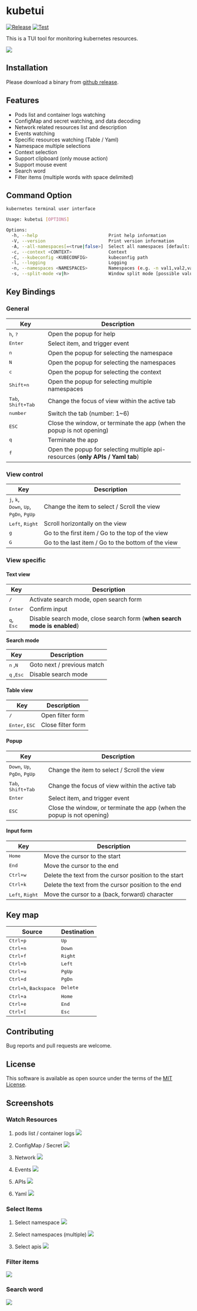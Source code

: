 # kubetui

[![Release](https://img.shields.io/github/v/release/sarub0b0/kubetui)]()
[![Test](https://github.com/sarub0b0/kubetui/actions/workflows/test.yml/badge.svg)](https://github.com/sarub0b0/kubetui/actions/workflows/test.yml)

This is a TUI tool for monitoring kubernetes resources.

![](screenshots/pods-log.png)

## Installation

Please download a binary from [github release](https://github.com/sarub0b0/kubetui/releases).

## Features

- Pods list and container logs watching
- ConfigMap and secret watching, and data decoding
- Network related resources list and description
- Events watching
- Specific resources watching (Table / Yaml)
- Namespace multiple selections
- Context selection
- Support clipboard (only mouse action)
- Support mouse event
- Search word
- Filter items (multiple words with space delimited)

## Command Option

```sh
kubernetes terminal user interface

Usage: kubetui [OPTIONS]

Options:
  -h, --help                           Print help information
  -V, --version                        Print version information
  -A, --all-namespaces[=<true|false>]  Select all namespaces [default: false]
  -c, --context <CONTEXT>              Context
  -C, --kubeconfig <KUBECONFIG>        kubeconfig path
  -l, --logging                        Logging
  -n, --namespaces <NAMESPACES>        Namespaces (e.g. -n val1,val2,val3 | -n val1 -n val2 -n val3)
  -s, --split-mode <v|h>               Window split mode [possible values: v, h, vertical, horizontal]
```

## Key Bindings

### General

| Key                                  | Description                                                                    |
| ------------------------------------ | ------------------------------------------------------------------------------ |
| <kbd>h</kbd>, <kbd>?</kbd>           | Open the popup for help                                                        |
| <kbd>Enter</kbd>                     | Select item, and trigger event                                                 |
| <kbd>n</kbd>                         | Open the popup for selecting the namespace                                     |
| <kbd>N</kbd>                         | Open the popup for selecting the namespaces                                    |
| <kbd>c</kbd>                         | Open the popup for selecting the context                                       |
| <kbd>Shift+n</kbd>                   | Open the popup for selecting multiple namespaces                               |
| <kbd>Tab</kbd>, <kbd>Shift+Tab</kbd> | Change the focus of view within the active tab                                 |
| <kbd>number</kbd>                    | Switch the tab (number: 1~6)                                                   |
| <kbd>ESC</kbd>                       | Close the window, or terminate the app (when the popup is not opening)         |
| <kbd>q</kbd>                         | Terminate the app                                                              |
| <kbd>f</kbd>                         | Open the popup for selecting multiple api-resources (**only APIs / Yaml tab**) |

### View control

| Key                                                                                                  | Description                                        |
| ---------------------------------------------------------------------------------------------------- | -------------------------------------------------- |
| <kbd>j</kbd>, <kbd>k</kbd>,<br> <kbd>Down</kbd>, <kbd>Up</kbd>,<br> <kbd>PgDn</kbd>, <kbd>PgUp</kbd> | Change the item to select / Scroll the view        |
| <kbd>Left</kbd>, <kbd>Right</kbd>                                                                    | Scroll horizontally on the view                    |
| <kbd>g</kbd>                                                                                         | Go to the first item / Go to the top of the view   |
| <kbd>G</kbd>                                                                                         | Go to the last item / Go to the bottom of the view |

### View specific

#### Text view

| Key                          | Description                                                              |
| ---------------------------- | ------------------------------------------------------------------------ |
| <kbd>/</kbd>                 | Activate search mode, open search form                                   |
| <kbd>Enter</kbd>             | Confirm input                                                            |
| <kbd>q</kbd>, <kbd>Esc</kbd> | Disable search mode, close search form (**when search mode is enabled**) |

**Search mode**

| Key                          | Description                |
| ---------------------------- | -------------------------- |
| <kbd>n</kbd> ,<kbd>N</kbd>   | Goto next / previous match |
| <kbd>q</kbd> ,<kbd>Esc</kbd> | Disable search mode        |

#### Table view

| Key                              | Description       |
| -------------------------------- | ----------------- |
| <kbd>/</kbd>                     | Open filter form  |
| <kbd>Enter</kbd>, <kbd>ESC</kbd> | Close filter form |

#### Popup

| Key                                                                  | Description                                                            |
| -------------------------------------------------------------------- | ---------------------------------------------------------------------- |
| <kbd>Down</kbd>, <kbd>Up</kbd>,<br> <kbd>PgDn</kbd>, <kbd>PgUp</kbd> | Change the item to select / Scroll the view                            |
| <kbd>Tab</kbd>, <kbd>Shift+Tab</kbd>                                 | Change the focus of view within the active tab                         |
| <kbd>Enter</kbd>                                                     | Select item, and trigger event                                         |
| <kbd>ESC</kbd>                                                       | Close the window, or terminate the app (when the popup is not opening) |

#### Input form

| Key                               | Description                                           |
| --------------------------------- | ----------------------------------------------------- |
| <kbd>Home</kbd>                   | Move the cursor to the start                          |
| <kbd>End</kbd>                    | Move the cursor to the end                            |
| <kbd>Ctrl+w</kbd>                 | Delete the text from the cursor position to the start |
| <kbd>Ctrl+k</kbd>                 | Delete the text from the cursor position to the end   |
| <kbd>Left</kbd>, <kbd>Right</kbd> | Move the cursor to a (back, forward) character        |

## Key map

| Source                                  | Destination       |
| --------------------------------------- | ----------------- |
| <kbd>Ctrl+p</kbd>                       | <kbd>Up</kbd>     |
| <kbd>Ctrl+n</kbd>                       | <kbd>Down</kbd>   |
| <kbd>Ctrl+f</kbd>                       | <kbd>Right</kbd>  |
| <kbd>Ctrl+b</kbd>                       | <kbd>Left</kbd>   |
| <kbd>Ctrl+u</kbd>                       | <kbd>PgUp</kbd>   |
| <kbd>Ctrl+d</kbd>                       | <kbd>PgDn</kbd>   |
| <kbd>Ctrl+h</kbd>, <kbd>Backspace</kbd> | <kbd>Delete</kbd> |
| <kbd>Ctrl+a</kbd>                       | <kbd>Home</kbd>   |
| <kbd>Ctrl+e</kbd>                       | <kbd>End</kbd>    |
| <kbd>Ctrl+[</kbd>                       | <kbd>Esc</kbd>    |

## Contributing

Bug reports and pull requests are welcome.

## License

This software is available as open source under the terms of the [MIT License](https://opensource.org/licenses/MIT).

## Screenshots

### Watch Resources

1. pods list / container logs
   ![](screenshots/pods-log.png)

1. ConfigMap / Secret
   ![](screenshots/configs.png)

1. Network
   ![](screenshots/network.png)

1. Events
   ![](screenshots/events.png)

1. APIs
   ![](screenshots/apis.png)

1. Yaml
   ![](screenshots/yaml.png)

### Select Items

1. Select namespace
   ![](screenshots/select-namespace.png)

1. Select namespaces (multiple)
   ![](screenshots/select-multiple-namespaces.png)

1. Select apis
   ![](screenshots/select-apis.png)

### Filter items

![](screenshots/filter.png)

### Search word

![](screenshots/search.png)
